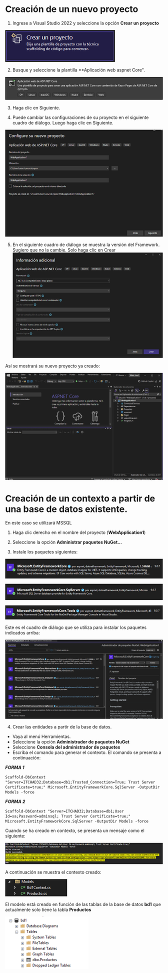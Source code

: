 
# Creación de un nuevo proyecto
1. Ingrese a Visual Studio 2022 y seleccione la opción **Crear un proyecto**  

![image](./img/crear_un_proyecto.png)  

2. Busque y seleccione la plantilla **Aplicación web aspnet Core".  

![image](./img/aplicacion_web_aspnet_core.png)  

3. Haga clic en Siguiente.  

4. Puede cambiar las configuraciones de su proyecto en el siguiente cuadro de diálogo. Luego haga clic en Siguiente.  

![image](./img/configure_su_nuevo_proyecto.png)  

5. En el siguiente cuadro de diálogo se muestra la versión del Framework. Sugiero que no la cambie. Solo haga clic en Crear  
![image](./img/informacion_adicional.png)  

Así se mostrará su nuevo proyecto ya creado:  

![image](./img/proyecto_creado.png)  

# Creación de un contexto a partir de una base de datos existente.

En este caso se utilizará MSSQL

1. Haga clic derecho en el nombre del proyecto (**WebApplication1**)

2. Seleccione la opción **Administrar paquetes NuGet...**

3. Instale los paquetes siguientes:  

![image](./img/paquete1.png)  

![image](./img/paquete2.png)  

![image](./img/paquete3.png)  

Este es el cuadro de diálogo que se utiliza para instalar los paquetes indicados arriba:  

![image](./img/instalacion_paquetes.png)  

4. Crear las entidades a partir de la base de datos.

* Vaya al menú Herramientas.
* Seleccione la opción **Administrador de paquetes NuGet**
* Seleccione **Consola del administrador de paquetes**  
* Escriba el comando para generar el contexto. El comando se presenta a continuación:  

***FORMA 1***

```
Scaffold-DbContext "Server=ITCHAD32;Database=db1;Trusted_Connection=True; Trust Server Certificate=true;" Microsoft.EntityFrameworkCore.SqlServer -OutputDir Models -force
```

***FORMA 2***

```
Scaffold-DbContext "Server=ITCHAD32;Database=db1;User Id=sa;Password=adminsql; Trust Server Certificate=true;" Microsoft.EntityFrameworkCore.SqlServer -OutputDir Models -force
```

Cuando se ha creado en contexto, se presenta un mensaje como el siguiente:  

![image](./img/mensaje_satisfactorio.png)  

A continuación se muestra el contexto creado:  

![image](./img/contexto_creado.png)  

El modelo está creado en función de las tablas de la base de datos **bd1** que actualmente solo tiene la tabla **Productos**  

![image](./img/tablas_bd1.png)  

